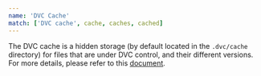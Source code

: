 ```yaml
---
name: 'DVC Cache'
match: ['DVC cache', cache, caches, cached]
---
```


The DVC cache is a hidden storage (by default located in the `.dvc/cache`
directory) for files that are under DVC control, and their different versions.
For more details, please refer to this
[document](/doc/user-guide/dvc-files-and-directories#structure-of-cache-directory).
